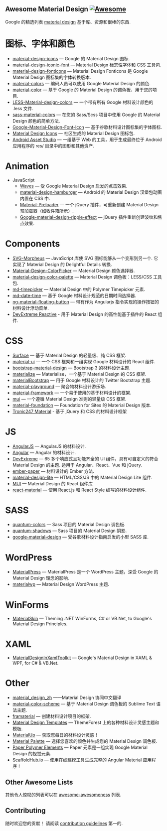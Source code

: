 <div class="github-widget" data-repo="sachin1092/awesome-material"></div>

## Awesome Material Design [![Awesome](https://cdn.rawgit.com/sindresorhus/awesome/d7305f38d29fed78fa85652e3a63e154dd8e8829/media/badge.svg)](https://github.com/sindresorhus/awesome)

Google 的精选列表 [material design](http://www.google.com/design/spec) 基于库、资源和很棒的东西.

图标、字体和颜色
==
  - [material-design-icons](https://github.com/google/material-design-icons) — Google 的 Material Design 图标.
  - [material-design-iconic-font](https://github.com/zavoloklom/material-design-iconic-font) — Material Design 标志性字体和 CSS 工具包.
  - [material-design-fonticons](https://github.com/designjockey/material-design-fonticons) — Material Design Fonticons 是 Google Material Design 图标集的字体转换版本.
  - [material-colors](https://github.com/shuhei/material-colors) — 编码人员可以使用 Google Material Design 的颜色.
  - [material-color](https://github.com/mrmlnc/material-color) — 基于 Google 的 Material Design 的调色板，用于您的项目.
  - [LESS-Material-design-colors](https://github.com/tisign/LESS-Material-design-colors) — 一个带有所有 Google 材料设计颜色的 .less 文件.
  - [sass-material-colors](https://github.com/minusfive/sass-material-colors) — 在您的 Sass/Scss 项目中使用 Google 的 Material Design 颜色的简单方法.
  - [Google-Material-Design-Font-Icon](https://github.com/Seb-L/Google-Material-Design-Font-Icon) — 基于谷歌材料设计图标集的字体图标.
  - [Material Design Icons](https://materialdesignicons.com/) — 社区生成的 Material Design 图标包.
  - [Android Asset Studio](https://romannurik.github.io/AndroidAssetStudio/) — 一组基于 Web 的工具，用于生成最终位于 Android 应用程序的 res/ 目录中的图形和其他资产.

Animation
==
  - JavaScript
    - [Waves](https://github.com/fians/Waves) — 受 Google Material Design 启发的点击效果.
    - [material-design-hamburger](https://github.com/swirlycheetah/material-design-hamburger) — Android 的 Material Design 汉堡包动画内置在 CSS 中.
    - [Material-Preloader](https://github.com/aarondo/Material-Preloader) — 一个 jQuery 插件，可重新创建 Material Design 预加载器（如收件箱所示）.
    - [Google-material-design-ripple-effect](https://github.com/ninox92/Google-material-design-ripple-effect) — jQuery 插件重新创建波纹和焦点效果.
  
Components
==
  - [SVG-Morpheus](https://github.com/alexk111/SVG-Morpheus)  — JavaScript 库使 SVG 图标能够从一个变形到另一个. 它实现了 Material Design 的 Delightful Details 转换.
  - [Material-Design-ColorPicker](https://github.com/Fraina/Material-Design-ColorPicker) — Material Design 颜色选择器.
  - [material-design-color-palette](https://github.com/zavoloklom/material-design-color-palette) — Material Design 调色板：LESS/CSS 工具包.
  - [md-timepicker](https://github.com/dotlouis/md-timepicker) — Material Design 中的 Polymer Timepicker 元素.
  - [md-date-time](https://github.com/SimeonC/md-date-time) — 基于 Google 材料设计规范的日期时间选择器.
  - [ng-material-floating-button](https://github.com/nobitagit/ng-material-floating-button) — 带有作为 Angularjs 指令实现的操作按钮的材料设计浮动菜单.
  - [DevExtreme Reactive](https://devexpress.github.io/devextreme-reactive/react) - 用于 Material Design 的高性能基于插件的 React 组件.


CSS
==
  - [Surface](https://github.com/mildrenben/surface) — 基于 Material Design 的轻量级、纯 CSS 框架.
  - [material-ui](https://github.com/callemall/material-ui) — 一个 CSS 框架和一组实现 Google 材料设计的 React 组件.
  - [bootstrap-material-design](https://github.com/FezVrasta/bootstrap-material-design) — Bootstrap 3 的材料设计主题.
  - [materialize](https://github.com/Dogfalo/materialize) — Materialise，一个基于 Material Design 的 CSS 框架.
  - [materialBootstrap](https://github.com/throrin19/materialBootstrap) — 用于 Google 材料设计的 Twitter Bootstrap 主题.
  - [material-playground](https://github.com/ebidel/material-playground) — 聚合物材料设计游乐场.
  - [material-framework](https://github.com/nt1m/material-framework) — 一个易于使用的基于材料设计的框架.
  - [mui](https://github.com/muicss/mui) — 一个遵循 Material Design 准则的轻量级 CSS 框架.
  - [material-foundation](https://github.com/eucalyptuss/material-foundation) — Foundation for Sites 的 Material Design 版本.
  - [Tronic247 Material](https://www.tronic247.com/material/) - 基于 jQuery 和 CSS 的材料设计框架

JS
==
  - [AngularJS](https://github.com/angular/material) — AngularJS 的材料设计.
  - [Angular](https://github.com/angular/material2) — Angular 的材料设计.
  - [DevExtreme](https://js.devexpress.com)  — 65 多个响应式且功能齐全的 UI 组件，具有可自定义的符合 Material Design 的主题. 适用于 Angular、React、Vue 和 jQuery.
  - [ember-paper](https://github.com/miguelcobain/ember-paper) — 材料设计的 Ember 方法.
  - [material-design-lite](https://github.com/google/material-design-lite/) — HTML/CSS/JS 中的 Material Design Lite 组件.
  - [MUI](https://mui.com/) — Material Design 的 React 组件库
  - [react-material](https://github.com/BerkeleyTrue/react-material) — 使用 React.js 和 React Style 编写的材料设计组件.


SASS
==
  - [quantum-colors](https://github.com/nkpfstr/quantum-colors) — Sass 项目的 Material Design 调色板.
  - [quantum-shadows](https://github.com/nkpfstr/quantum-shadows) — Sass 项目的 Material Design 阴影.
  - [google-material-design](https://github.com/axyz/google-material-design) — 受谷歌材料设计指南启发的小型 SASS 库.


WordPress
==
  - [MaterialPress](https://github.com/alexpatin/MaterialPress) — MaterialPress 是一个 WordPress 主题，深受 Google 的 Material Design 理念的影响.
  - [materialwp](https://github.com/braginteractive/materialwp) — Material Design WordPress 主题.
  
 WinForms
==
- [MaterialSkin](https://github.com/IgnaceMaes/MaterialSkin) — Theming .NET WinForms, C# or VB.Net, to Google's Material Design Principles.

XAML
==
 - [MaterialDesignInXamlToolkit](https://github.com/ButchersBoy/MaterialDesignInXamlToolkit) — Google's Material Design in XAML & WPF, for C# & VB.Net.

Other
==
  - [material_design_zh](https://github.com/1sters/material_design_zh) ——Material Design 协同中文翻译
  - [material-color-scheme](https://github.com/paradox41/material-color-scheme) — 基于 Material Design 调色板的 Sublime Text 语法主题.
  - [framaterial](https://github.com/Framaterial/framaterial) — 创建材料设计项目的框架.
  - [Material Design Templates](http://themeforest.net/tags/material%20design) — ThemeForest 上的各种材料设计灵感主题和模板.
  - [MaterialUp](http://www.materialup.com/) — 获取您每日的材料设计灵感！
  - [Material Palette](http://www.materialpalette.com/) — 选择您喜欢的颜色并生成您的 Material Design 调色板.
  - [Paper Polymer Elements](https://elements.polymer-project.org/browse?package=paper-elements) — Paper 元素是一组实现 Google Material Design 的视觉元素.
  - [ScaffoldHub.io](https://scaffoldhub.io) — 使用在线建模工具生成完整的 Angular Material 应用程序！
  
## Other Awesome Lists
其他令人惊叹的列表可以在 [awesome-awesomeness](https://github.com/bayandin/awesome-awesomeness) 列表.

## Contributing

随时欢迎您的贡献！ 请阅读 [contribution guidelines](https://github.com/sachin1092/awesome-material/blob/master/contributing.md) 第一的.
